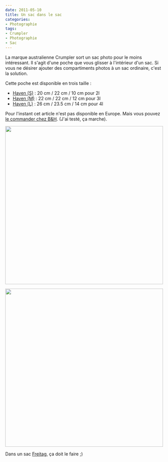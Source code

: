 ```yaml
---
date: 2011-05-10
title: Un sac dans le sac
categories:
- Photographie
tags:
- Crumpler
- Photographie
- Sac
---
```

La marque australienne Crumpler sort un sac photo pour le moins intéressant. Il s'agit d'une poche que vous glisser à l'intérieur d'un sac. Si vous ne désirer ajouter des compartiments photos à un sac ordinaire, c'est la solution.

<!--more-->Cette poche est disponible en trois taille :
<ul>
	<li><a id="ctl00_ContentPlaceHolder1_ctlLayoutContainer_ctl00_ctl01_ctl07_ctl00_lnkProductTitle" href="https://www.crumpler.com/AU/Camera-Bags/Camera-Pouches/Haven-S.html?LanguageCode=EN&amp;SKU=HVN001-G03G40">Haven (S)</a> : 20 cm / 22 cm / 10 cm pour 2l</li>
	<li><a id="ctl00_ContentPlaceHolder1_ctlLayoutContainer_ctl00_ctl01_ctl08_ctl00_lnkProductTitle" href="https://www.crumpler.com/AU/Camera-Bags/Camera-Pouches/Haven-M.html?LanguageCode=EN&amp;SKU=HVN001-O00G50">Haven (M)</a> : 22 cm / 22 cm / 12 cm pour 3l</li>
	<li><a id="ctl00_ContentPlaceHolder1_ctlLayoutContainer_ctl00_ctl01_ctl09_ctl00_lnkProductTitle" href="https://www.crumpler.com/AU/Camera-Bags/Camera-Pouches/Haven-L.html?LanguageCode=EN&amp;SKU=HVN001-O00G60">Haven (L)</a> : 26 cm / 23.5 cm / 14 cm pour 4l</li>
</ul>
Pour l'instant cet article n'est pas disponible en Europe. Mais vous pouvez <a title="Les poches Crumpler chez B&amp;H" href="https://www.bhphotovideo.com/c/buy/Camera-Pouches-Wallets/ci/10189/N/4232862838">le commander chez B&amp;H</a>. (J'ai testé, ça marche).

<a href="https://dlgjp9x71cipk.cloudfront.net/2011/05/HVN001-O00G60_img03_nrm.jpg"><img class="alignnone size-medium wp-image-3120" title="Crumpler Haven" src="https://dlgjp9x71cipk.cloudfront.net/2011/05/HVN001-O00G60_img03_nrm-500x500.jpg" alt="" width="500" height="500" /></a>

<img class="alignnone size-medium wp-image-3121" title="Crumpler Haven" src="https://dlgjp9x71cipk.cloudfront.net/2011/05/HVN001-G03G60_img01_nrm-500x500.jpg" alt="" width="500" height="500" />

Dans un sac <a title="Site internet de Freitag" href="https://www.freitag.ch/">Freitag</a>, ça doit le faire ;)
